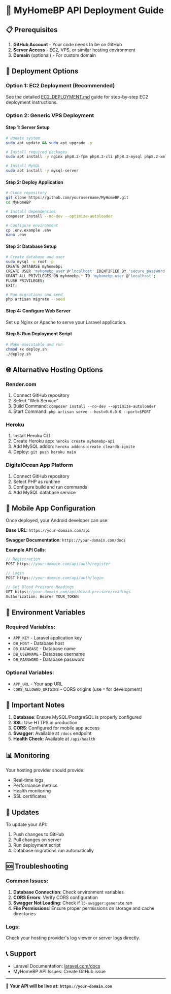 # 🚀 MyHomeBP API Deployment Guide

## 📋 Prerequisites

1. **GitHub Account** - Your code needs to be on GitHub
2. **Server Access** - EC2, VPS, or similar hosting environment
3. **Domain** (optional) - For custom domain

## 🎯 Deployment Options

### Option 1: EC2 Deployment (Recommended)

See the detailed [EC2_DEPLOYMENT.md](EC2_DEPLOYMENT.md) guide for step-by-step EC2 deployment instructions.

### Option 2: Generic VPS Deployment

#### Step 1: Server Setup
```bash
# Update system
sudo apt update && sudo apt upgrade -y

# Install required packages
sudo apt install -y nginx php8.2-fpm php8.2-cli php8.2-mysql php8.2-xml php8.2-mbstring php8.2-curl php8.2-zip composer git

# Install MySQL
sudo apt install -y mysql-server
```

#### Step 2: Deploy Application
```bash
# Clone repository
git clone https://github.com/yourusername/MyHomeBP.git
cd MyHomeBP

# Install dependencies
composer install --no-dev --optimize-autoloader

# Configure environment
cp .env.example .env
nano .env
```

#### Step 3: Database Setup
```bash
# Create database and user
sudo mysql -u root -p
CREATE DATABASE myhomebp;
CREATE USER 'myhomebp_user'@'localhost' IDENTIFIED BY 'secure_password';
GRANT ALL PRIVILEGES ON myhomebp.* TO 'myhomebp_user'@'localhost';
FLUSH PRIVILEGES;
EXIT;

# Run migrations and seed
php artisan migrate --seed
```

#### Step 4: Configure Web Server
Set up Nginx or Apache to serve your Laravel application.

#### Step 5: Run Deployment Script
```bash
# Make executable and run
chmod +x deploy.sh
./deploy.sh
```

## 🌐 Alternative Hosting Options

### Render.com
1. Connect GitHub repository
2. Select "Web Service"
3. Build Command: `composer install --no-dev --optimize-autoloader`
4. Start Command: `php artisan serve --host=0.0.0.0 --port=$PORT`

### Heroku
1. Install Heroku CLI
2. Create Heroku app: `heroku create myhomebp-api`
3. Add MySQL addon: `heroku addons:create cleardb:ignite`
4. Deploy: `git push heroku main`

### DigitalOcean App Platform
1. Connect GitHub repository
2. Select PHP as runtime
3. Configure build and run commands
4. Add MySQL database service

## 📱 Mobile App Configuration

Once deployed, your Android developer can use:

**Base URL**: `https://your-domain.com/api`

**Swagger Documentation**: `https://your-domain.com/docs`

**Example API Calls**:
```javascript
// Registration
POST https://your-domain.com/api/auth/register

// Login
POST https://your-domain.com/api/auth/login

// Get Blood Pressure Readings
GET https://your-domain.com/api/blood-pressure/readings
Authorization: Bearer YOUR_TOKEN
```

## 🔧 Environment Variables

### Required Variables:
- `APP_KEY` - Laravel application key
- `DB_HOST` - Database host
- `DB_DATABASE` - Database name
- `DB_USERNAME` - Database username
- `DB_PASSWORD` - Database password

### Optional Variables:
- `APP_URL` - Your app URL
- `CORS_ALLOWED_ORIGINS` - CORS origins (use `*` for development)

## 🚨 Important Notes

1. **Database**: Ensure MySQL/PostgreSQL is properly configured
2. **SSL**: Use HTTPS in production
3. **CORS**: Configured for mobile app access
4. **Swagger**: Available at `/docs` endpoint
5. **Health Check**: Available at `/api/health`

## 📊 Monitoring

Your hosting provider should provide:
- Real-time logs
- Performance metrics
- Health monitoring
- SSL certificates

## 🔄 Updates

To update your API:
1. Push changes to GitHub
2. Pull changes on server
3. Run deployment script
4. Database migrations run automatically

## 🆘 Troubleshooting

### Common Issues:
1. **Database Connection**: Check environment variables
2. **CORS Errors**: Verify CORS configuration
3. **Swagger Not Loading**: Check if `l5-swagger:generate` ran
4. **File Permissions**: Ensure proper permissions on storage and cache directories

### Logs:
Check your hosting provider's log viewer or server logs directly.

## 📞 Support

- Laravel Documentation: [laravel.com/docs](https://laravel.com/docs)
- MyHomeBP API Issues: Create GitHub issue

---

**🎉 Your API will be live at: `https://your-domain.com`**